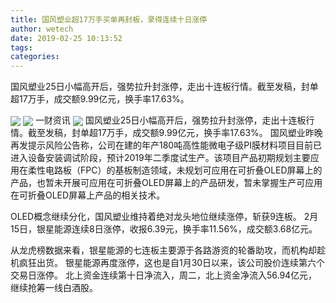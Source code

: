 ```yaml
---
title: 国风塑业超17万手买单再封板，录得连续十日涨停
author: wetech
date: 2019-02-25 10:13:52
tags: 
categories: 
---
```

国风塑业25日小幅高开后，强势拉升封涨停，走出十连板行情。截至发稿，封单超17万手，成交额9.99亿元，换手率17.63%。
<!-- more -->
<img align="center" border="0" src="https://imgcdn.yicai.com/uppics/images/2019/02/041b957321f333fca93744a1b9bad5d0.jpg" />
<img align="center" border="0" src="https://imgcdn.yicai.com/uppics/images/2019/02/c0177393187dea1f4c9abea0cc0865cc.jpg" />
一财资讯
<img align="center" border="0" src="https://imgcdn.yicai.com/uppics/images/2019/02/4d9181f6b42b4a459c5cba2710d2be49.jpg" />
国风塑业25日小幅高开后，强势拉升封涨停，走出十连板行情。截至发稿，封单超17万手，成交额9.99亿元，换手率17.63%。
国风塑业昨晚再发提示风险公告称，公司在建的年产180吨高性能微电子级PI膜材料项目目前已进入设备安装调试阶段，预计2019年二季度试生产。该项目产品初期规划主要应用在柔性电路板（FPC）的基板制造领域，未规划可应用在可折叠OLED屏幕上的产品，也暂未开展可应用在可折叠OLED屏幕上的产品研发，暂未掌握生产可应用在可折叠OLED屏幕上产品的相关技术。
 
 
OLED概念继续分化，国风塑业维持着绝对龙头地位继续涨停，斩获9连板。
2月15日，银星能源连续8日涨停，收报6.39元，换手率11.56%，成交额3.68亿元。
从龙虎榜数据来看，银星能源的七连板主要源于各路游资的轮番助攻，而机构却趁机疯狂出货。
银星能源再度涨停，这也是自1月30日以来，该公司股价连续第六个交易日涨停。
北上资金连续第十日净流入，周二，北上资金净流入56.94亿元，继续抢筹一线白酒股。
